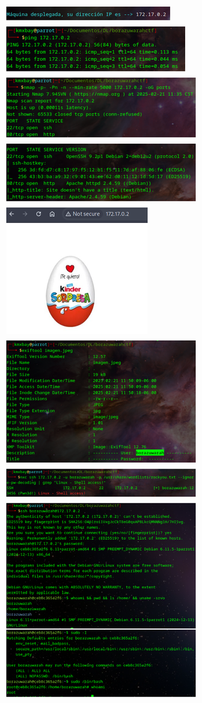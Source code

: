 ![](images/images-borazuwarahctf/Pasted%20image%2020250221113056.png)

![](images/images-borazuwarahctf/Pasted%20image%2020250221113429.png)

![](images/images-borazuwarahctf/Pasted%20image%2020250221113522.png)

![](images/images-borazuwarahctf/Pasted%20image%2020250221113919.png)

![](images/images-borazuwarahctf/Pasted%20image%2020250221114017.png)

![](images/images-borazuwarahctf/Pasted%20image%2020250221115141.png)

![](images/images-borazuwarahctf/Pasted%20image%2020250221115443.png)

![](images/images-borazuwarahctf/Pasted%20image%2020250221115833.png)
![](images/images-borazuwarahctf/Pasted%20image%2020250221120034.png)


